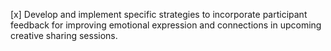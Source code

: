 [x] Develop and implement specific strategies to incorporate participant feedback for improving emotional expression and connections in upcoming creative sharing sessions.